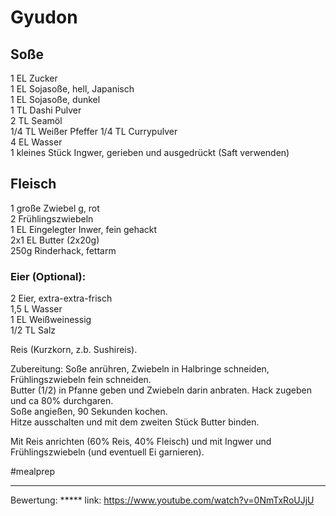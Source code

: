 # Gyudon
## Soße
1 EL Zucker  
1 EL Sojasoße, hell, Japanisch  
1 EL Sojasoße, dunkel  
1 TL Dashi Pulver  
2 TL Seamöl  
1/4 TL Weißer Pfeffer 
1/4 TL Currypulver  
4 EL Wasser  
1 kleines Stück Ingwer, gerieben und ausgedrückt (Saft verwenden)  
  
## Fleisch
1 große Zwiebel              g, rot  
2 Frühlingszwiebeln  
1 EL Eingelegter Inwer, fein gehackt  
2x1 EL Butter (2x20g)  
250g Rinderhack, fettarm  
  
### Eier (Optional):
2 Eier, extra-extra-frisch  
1,5 L Wasser  
1 EL Weißweinessig  
1/2 TL Salz  
  
Reis (Kurzkorn, z.b. Sushireis).  

Zubereitung:
Soße anrühren, Zwiebeln in Halbringe schneiden, Frühlingszwiebeln fein schneiden.  
Butter (1/2) in Pfanne geben und Zwiebeln darin anbraten. Hack zugeben und ca 80% durchgaren.  
Soße angießen, 90 Sekunden kochen.  
Hitze ausschalten und mit dem zweiten Stück Butter binden.  
  
Mit Reis anrichten (60% Reis, 40% Fleisch) und mit Ingwer und Frühlingszwiebeln (und eventuell Ei garnieren).  

#mealprep

---
Bewertung: *****
link: https://www.youtube.com/watch?v=0NmTxRoUJjU
